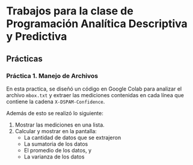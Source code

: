 # Trabajos para la clase de Programación Analítica Descriptiva y Predictiva

## Prácticas

### Práctica 1. Manejo de Archivos
En esta practica, se diseñó un código en Google Colab para analizar el archivo ```mbox.txt``` y extraer las mediciones contenidas en cada línea que contiene la cadena ```X-DSPAM-Confidence```.

Además de esto se realizó lo siguiente:

1. Mostrar las mediciones en una lista.
2. Calcular y mostrar en la pantalla:
   - La cantidad de datos que se extrajeron
   - La sumatoria de los datos
   - El promedio de los datos, y
   - La varianza de los datos
